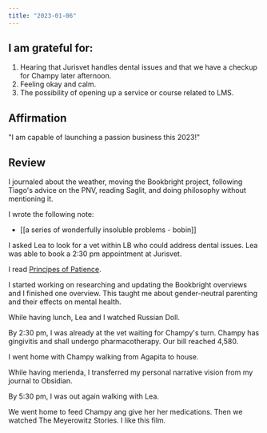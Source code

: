```yaml
---
title: "2023-01-06"
---
```

## I am grateful for:
1. Hearing that Jurisvet handles dental issues and that we have a checkup for Champy later afternoon.
2. Feeling okay and calm.
3. The possibility of opening up a service or course related to LMS.

## Affirmation

"I am capable of launching a passion business this 2023!"

## Review

I journaled about the weather, moving the Bookbright project, following Tiago's advice on the PNV, reading Saglit, and doing philosophy without mentioning it.

I wrote the following note:
- [[a series of wonderfully insoluble problems - bobin]]

I asked Lea to look for a vet within LB who could address dental issues. Lea was able to book a 2:30 pm appointment at Jurisvet.

I read [Principes of Patience](https://austinkleon.com/2021/11/03/the-principles-of-patience/).

I started working on researching and updating the Bookbright overviews and I finished one overview. This taught me about gender-neutral parenting and their effects on mental health.

While having lunch, Lea and I watched Russian Doll.

By 2:30 pm, I was already at the vet waiting for Champy's turn. Champy has gingivitis and shall undergo pharmacotherapy. Our bill reached 4,580.

I went home with Champy walking from Agapita to house.

While having merienda, I transferred my personal narrative vision from my journal to Obsidian.

By 5:30 pm, I was out again walking with Lea.

We went home to feed Champy ang give her her medications. Then we watched The Meyerowitz Stories. I like this film.